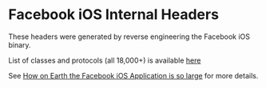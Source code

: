 # Facebook iOS Internal Headers

These headers were generated by reverse engineering the Facebook iOS binary. 

List of classes and protocols (all 18,000+) is available [here](https://gist.github.com/quellish/473f513fbd1310233a8e)

See [How on Earth the Facebook iOS Application is so large](http://quellish.tumblr.com/post/126712999812/how-on-earth-the-facebook-ios-application-is-so) for more details.

